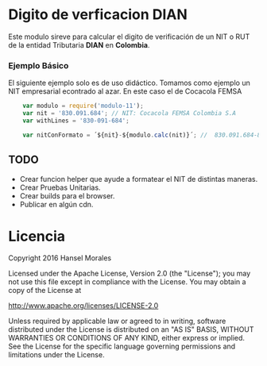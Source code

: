 # Digito de verficacion DIAN
Este modulo sireve para calcular el digito de verificación de un NIT o RUT de la entidad Tributaria __DIAN__ en __Colombia__. 

### Ejemplo Básico
El siguiente ejemplo solo es de uso didáctico. Tomamos como ejemplo un NIT empresarial econtrado al azar. En este caso el de Cocacola FEMSA

```javascript
	var modulo = require('modulo-11');
	var nit = '830.091.684'; // NIT: Cocacola FEMSA Colombia S.A
	var withLines = '830-091-684';

	var nitConFormato = ´${nit}-${modulo.calc(nit)}´; //  830.091.684-8
```

## TODO
- Crear funcion helper que ayude a formatear el NIT de distintas maneras.
- Crear Pruebas Unitarias. 
- Crear builds para el browser.
- Publicar en algún cdn.

# Licencia
Copyright 2016 Hansel Morales

Licensed under the Apache License, Version 2.0 (the "License");
you may not use this file except in compliance with the License.
You may obtain a copy of the License at

http://www.apache.org/licenses/LICENSE-2.0

Unless required by applicable law or agreed to in writing, software
distributed under the License is distributed on an "AS IS" BASIS,
WITHOUT WARRANTIES OR CONDITIONS OF ANY KIND, either express or implied.
See the License for the specific language governing permissions and
limitations under the License.